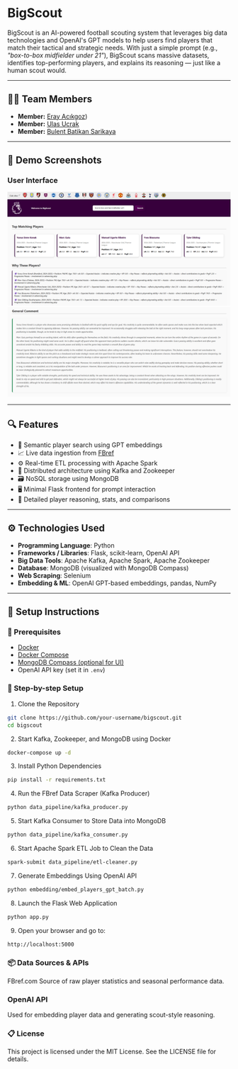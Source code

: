 # BigScout

BigScout is an AI-powered football scouting system that leverages big data technologies and OpenAI's GPT models to help users find players that match their tactical and strategic needs. With just a simple prompt (e.g., *"box-to-box midfielder under 21"*), BigScout scans massive datasets, identifies top-performing players, and explains its reasoning — just like a human scout would.

---

## 🧑‍💻 Team Members
- **Member:**   [Eray Acıkgoz](https://github.com/ackgz0))  
- **Member:**   [Ulas Ucrak](https://github.com/ulasucrak)  
- **Member:**   [Bulent Batikan Sarikaya](https://github.com/Bloheujkleh)

---

## 📸 Demo Screenshots

### User Interface
![UI Screenshot 1](./flaskUI-1.png)
![UI Screenshot 2](./flaskUI-2.png)

---

## 🔍 Features

- 🧠 Semantic player search using GPT embeddings
- 📈 Live data ingestion from [FBref](https://fbref.com/)
- ⚙️ Real-time ETL processing with Apache Spark
- 🧰 Distributed architecture using Kafka and Zookeeper
- 🗃️ NoSQL storage using MongoDB
- 🖥️ Minimal Flask frontend for prompt interaction
- 🧪 Detailed player reasoning, stats, and comparisons

---

## ⚙️ Technologies Used

- **Programming Language**: Python  
- **Frameworks / Libraries**: Flask, scikit-learn, OpenAI API  
- **Big Data Tools**: Apache Kafka, Apache Spark, Apache Zookeeper  
- **Database**: MongoDB (visualized with MongoDB Compass)  
- **Web Scraping**: Selenium  
- **Embedding & ML**: OpenAI GPT-based embeddings, pandas, NumPy  

---

## 🚀 Setup Instructions

### 🐳 Prerequisites

- [Docker](https://www.docker.com/)
- [Docker Compose](https://docs.docker.com/compose/)
- [MongoDB Compass (optional for UI)](https://www.mongodb.com/products/compass)
- OpenAI API key (set it in `.env`)

### 🔧 Step-by-step Setup


1. Clone the Repository
```bash
git clone https://github.com/your-username/bigscout.git
cd bigscout
```

2. Start Kafka, Zookeeper, and MongoDB using Docker 
```bash
docker-compose up -d
```

3. Install Python Dependencies 
```bash
pip install -r requirements.txt
```

4. Run the FBref Data Scraper (Kafka Producer) 
```bash
python data_pipeline/kafka_producer.py
```

5. Start Kafka Consumer to Store Data into MongoDB 
```bash
python data_pipeline/kafka_consumer.py
```

6. Start Apache Spark ETL Job to Clean the Data 
```bash
spark-submit data_pipeline/etl-cleaner.py
```

7. Generate Embeddings Using OpenAI API 
```bash
python embedding/embed_players_gpt_batch.py
```

8. Launch the Flask Web Application 
```bash
python app.py
```

9. Open your browser and go to:
```bash
http://localhost:5000
```

### 📦 Data Sources & APIs
FBref.com
Source of raw player statistics and seasonal performance data.

### OpenAI API
Used for embedding player data and generating scout-style reasoning.

### 📋 License
This project is licensed under the MIT License. See the LICENSE file for details.
